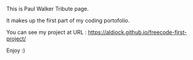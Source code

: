 This is Paul Walker Tribute page.

It makes up the first part of my coding portofolio.

You can see my project at URL : https://aldiock.github.io/freecode-first-project/

Enjoy :)

